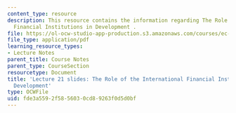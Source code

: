 ```yaml
---
content_type: resource
description: This resource contains the information regarding The Role of the International
  Financial Institutions in Development .
file: https://ol-ocw-studio-app-production.s3.amazonaws.com/courses/ec-701j-d-lab-i-development-fall-2009/fde3a5592f5856030cd89263f0d5d0bf_MITEC_701JF09_lec21_rg.pdf
file_type: application/pdf
learning_resource_types:
- Lecture Notes
parent_title: Course Notes
parent_type: CourseSection
resourcetype: Document
title: 'Lecture 21 slides: The Role of the International Financial Institutions in
  Development'
type: OCWFile
uid: fde3a559-2f58-5603-0cd8-9263f0d5d0bf
---
```

